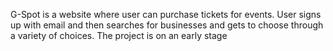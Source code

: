 G-Spot is a website where user can purchase tickets for events. User signs up with email and then searches for businesses and gets to choose through a variety of choices. The project is on an 
early stage
